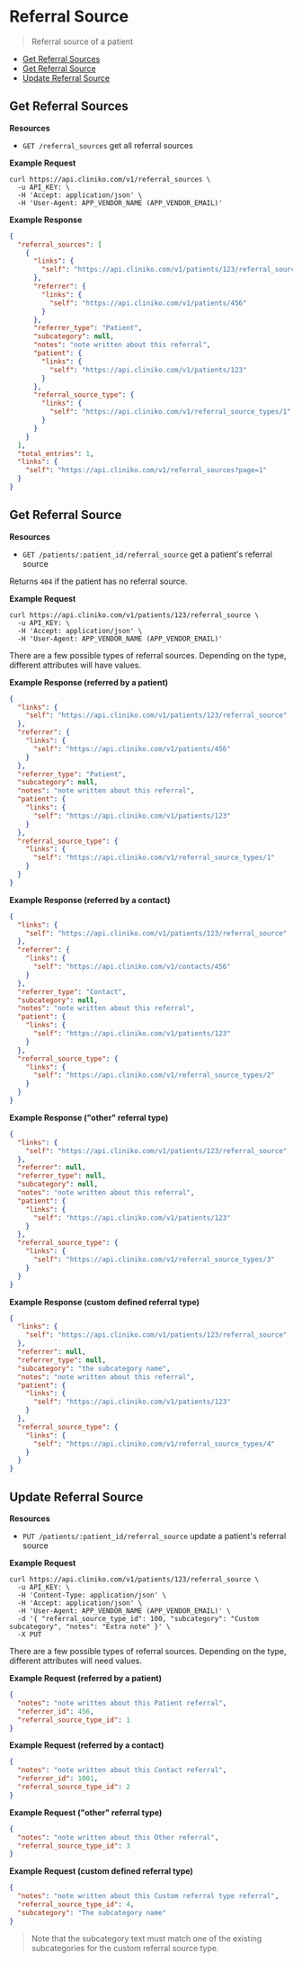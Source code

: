 # Referral Source

> Referral source of a patient

- [Get Referral Sources](#get-referral-sources 'This will return all referral sources.')
- [Get Referral Source](#get-referral-source "This will return a patient's referral source.")
- [Update Referral Source](#update-referral-source "This update a patient's referral source.")

## Get Referral Sources

**Resources**

- `GET /referral_sources` get all referral sources

**Example Request**

```shell
curl https://api.cliniko.com/v1/referral_sources \
  -u API_KEY: \
  -H 'Accept: application/json' \
  -H 'User-Agent: APP_VENDOR_NAME (APP_VENDOR_EMAIL)'
```

**Example Response**

```json
{
  "referral_sources": [
    {
      "links": {
        "self": "https://api.cliniko.com/v1/patients/123/referral_source"
      },
      "referrer": {
        "links": {
          "self": "https://api.cliniko.com/v1/patients/456"
        }
      },
      "referrer_type": "Patient",
      "subcategory": null,
      "notes": "note written about this referral",
      "patient": {
        "links": {
          "self": "https://api.cliniko.com/v1/patients/123"
        }
      },
      "referral_source_type": {
        "links": {
          "self": "https://api.cliniko.com/v1/referral_source_types/1"
        }
      }
    }
  ],
  "total_entries": 1,
  "links": {
    "self": "https://api.cliniko.com/v1/referral_sources?page=1"
  }
}
```

## Get Referral Source

**Resources**

- `GET /patients/:patient_id/referral_source` get a patient's referral source

Returns `404` if the patient has no referral source.

**Example Request**

```shell
curl https://api.cliniko.com/v1/patients/123/referral_source \
  -u API_KEY: \
  -H 'Accept: application/json' \
  -H 'User-Agent: APP_VENDOR_NAME (APP_VENDOR_EMAIL)'
```

There are a few possible types of referral sources. Depending on the type, different attributes will have values.

**Example Response (referred by a patient)**

```json
{
  "links": {
    "self": "https://api.cliniko.com/v1/patients/123/referral_source"
  },
  "referrer": {
    "links": {
      "self": "https://api.cliniko.com/v1/patients/456"
    }
  },
  "referrer_type": "Patient",
  "subcategory": null,
  "notes": "note written about this referral",
  "patient": {
    "links": {
      "self": "https://api.cliniko.com/v1/patients/123"
    }
  },
  "referral_source_type": {
    "links": {
      "self": "https://api.cliniko.com/v1/referral_source_types/1"
    }
  }
}
```

**Example Response (referred by a contact)**

```json
{
  "links": {
    "self": "https://api.cliniko.com/v1/patients/123/referral_source"
  },
  "referrer": {
    "links": {
      "self": "https://api.cliniko.com/v1/contacts/456"
    }
  },
  "referrer_type": "Contact",
  "subcategory": null,
  "notes": "note written about this referral",
  "patient": {
    "links": {
      "self": "https://api.cliniko.com/v1/patients/123"
    }
  },
  "referral_source_type": {
    "links": {
      "self": "https://api.cliniko.com/v1/referral_source_types/2"
    }
  }
}
```

**Example Response ("other" referral type)**

```json
{
  "links": {
    "self": "https://api.cliniko.com/v1/patients/123/referral_source"
  },
  "referrer": null,
  "referrer_type": null,
  "subcategory": null,
  "notes": "note written about this referral",
  "patient": {
    "links": {
      "self": "https://api.cliniko.com/v1/patients/123"
    }
  },
  "referral_source_type": {
    "links": {
      "self": "https://api.cliniko.com/v1/referral_source_types/3"
    }
  }
}
```

**Example Response (custom defined referral type)**

```json
{
  "links": {
    "self": "https://api.cliniko.com/v1/patients/123/referral_source"
  },
  "referrer": null,
  "referrer_type": null,
  "subcategory": "the subcategory name",
  "notes": "note written about this referral",
  "patient": {
    "links": {
      "self": "https://api.cliniko.com/v1/patients/123"
    }
  },
  "referral_source_type": {
    "links": {
      "self": "https://api.cliniko.com/v1/referral_source_types/4"
    }
  }
}
```

## Update Referral Source

**Resources**

- `PUT /patients/:patient_id/referral_source` update a patient's referral source

**Example Request**

```shell
curl https://api.cliniko.com/v1/patients/123/referral_source \
  -u API_KEY: \
  -H 'Content-Type: application/json' \
  -H 'Accept: application/json' \
  -H 'User-Agent: APP_VENDOR_NAME (APP_VENDOR_EMAIL)' \
  -d '{ "referral_source_type_id": 100, "subcategory": "Custom subcategory", "notes": "Extra note" }' \
  -X PUT
```

There are a few possible types of referral sources. Depending on the type, different attributes will need values.

**Example Request (referred by a patient)**

```json
{
  "notes": "note written about this Patient referral",
  "referrer_id": 456,
  "referral_source_type_id": 1
}
```

**Example Request (referred by a contact)**

```json
{
  "notes": "note written about this Contact referral",
  "referrer_id": 1001,
  "referral_source_type_id": 2
}
```

**Example Request ("other" referral type)**

```json
{
  "notes": "note written about this Other referral",
  "referral_source_type_id": 3
}
```

**Example Request (custom defined referral type)**

```json
{
  "notes": "note written about this Custom referral type referral",
  "referral_source_type_id": 4,
  "subcategory": "The subcategory name"
}
```

> Note that the subcategory text must match one of the existing subcategories for the custom referral source type.
